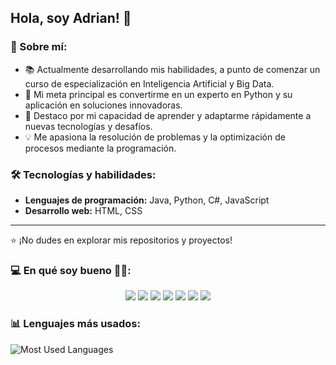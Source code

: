 ## Hola, soy Adrian! 👋

### 🚀 Sobre mí:
- 📚 Actualmente desarrollando mis habilidades, a punto de comenzar un curso de especialización en Inteligencia Artificial y Big Data.
- 🎯 Mi meta principal es convertirme en un experto en Python y su aplicación en soluciones innovadoras.
- 🚀 Destaco por mi capacidad de aprender y adaptarme rápidamente a nuevas tecnologías y desafíos.
- 💡 Me apasiona la resolución de problemas y la optimización de procesos mediante la programación.

### 🛠️ Tecnologías y habilidades:
- **Lenguajes de programación:** Java, Python, C#, JavaScript
- **Desarrollo web:** HTML, CSS

---
⭐ ¡No dudes en explorar mis repositorios y proyectos!

### 💻 En qué soy bueno 👨‍💻:
<p align="center">
  <img src="https://img.shields.io/badge/Java-ED8B00?style=for-the-badge&logo=java&logoColor=white" />
  <img src="https://img.shields.io/badge/Python-3776AB?style=for-the-badge&logo=python&logoColor=white" />
  
  <img src="https://img.shields.io/badge/MySQL-4479A1?style=for-the-badge&logo=mysql&logoColor=white" />
  <img src="https://img.shields.io/badge/Firebase-FFCA28?style=for-the-badge&logo=firebase&logoColor=white" />
  <img src="https://img.shields.io/badge/HTML5-E34F26?style=for-the-badge&logo=html5&logoColor=white" />
  <img src="https://img.shields.io/badge/CSS3-1572B6?style=for-the-badge&logo=css3&logoColor=white" />
  <img src="https://img.shields.io/badge/JavaScript-F7DF1E?style=for-the-badge&logo=javascript&logoColor=black" />
</p>


### 📊 Lenguajes más usados:
![Most Used Languages](https://github-readme-stats.vercel.app/api/top-langs/?username=TatsumiHispano&layout=compact&theme=dark)
